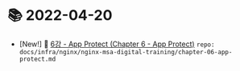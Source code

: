 # 📚 2022-04-20
- [New!] 📗 [6강 - App Protect (Chapter 6 - App Protect)](https://til.qriositylog.com/featured/infra/nginx/nginx-msa-digital-training/chapter-06-app-protect) `repo: docs/infra/nginx/nginx-msa-digital-training/chapter-06-app-protect.md`
